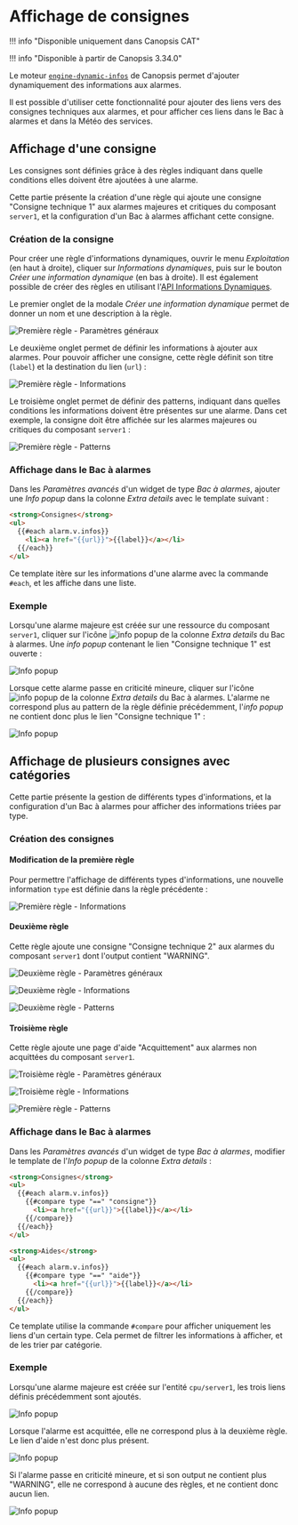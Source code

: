 # Affichage de consignes

!!! info "Disponible uniquement dans Canopsis CAT"

!!! info "Disponible à partir de Canopsis 3.34.0"

Le moteur [`engine-dynamic-infos`](../../guide-administration/moteurs/moteur-dynamic-infos.md) de Canopsis permet d'ajouter dynamiquement des informations aux alarmes.

Il est possible d'utiliser cette fonctionnalité pour ajouter des liens vers des consignes techniques aux alarmes, et pour afficher ces liens dans le Bac à alarmes et dans la Météo des services.

## Affichage d'une consigne

Les consignes sont définies grâce à des règles indiquant dans quelle conditions elles doivent être ajoutées à une alarme.

Cette partie présente la création d'une règle qui ajoute une consigne "Consigne technique 1" aux alarmes majeures et critiques du composant `server1`, et la configuration d'un Bac à alarmes affichant cette consigne.

### Création de la consigne

Pour créer une règle d'informations dynamiques, ouvrir le menu *Exploitation* (en haut à droite), cliquer sur *Informations dynamiques*, puis sur le bouton *Créer une information dynamique* (en bas à droite). Il est également possible de créer des règles en utilisant l'[API Informations Dynamiques](../../guide-developpement/api/api-v2-dynamic-infos.md).

Le premier onglet de la modale *Créer une information dynamique* permet de donner un nom et une description à la règle.

![Première règle - Paramètres généraux](img/dynamicinfos_rule1_general.png)

Le deuxième onglet permet de définir les informations à ajouter aux alarmes. Pour pouvoir afficher une consigne, cette règle définit son titre (`label`) et la destination du lien (`url`) :

![Première règle - Informations](img/dynamicinfos_simple_rule1_infos.png)

Le troisième onglet permet de définir des patterns, indiquant dans quelles conditions les informations doivent être présentes sur une alarme. Dans cet exemple, la consigne doit être affichée sur les alarmes majeures ou critiques du composant `server1` :

![Première règle - Patterns](img/dynamicinfos_rule1_patterns.png)

### Affichage dans le Bac à alarmes

Dans les *Paramètres avancés* d'un widget de type *Bac à alarmes*, ajouter une *Info popup* dans la colonne *Extra details* avec le template suivant :

```html
<strong>Consignes</strong>
<ul>
  {{#each alarm.v.infos}}
    <li><a href="{{url}}">{{label}}</a></li>
  {{/each}}
</ul>
```

Ce template itère sur les informations d'une alarme avec la commande `#each`, et les affiche dans une liste.

### Exemple

Lorsqu'une alarme majeure est créée sur une ressource du composant `server1`, cliquer sur l'icône ![info popup](img/dynamicinfos_infopopup_icon.png "info popup") de la colonne *Extra details* du Bac à alarmes. Une *info popup* contenant le lien "Consigne technique 1" est ouverte :

![Info popup](img/dynamicinfos_simple_infopopup.png)

Lorsque cette alarme passe en criticité mineure, cliquer sur l'icône ![info popup](img/dynamicinfos_infopopup_icon.png "info popup") de la colonne *Extra details* du Bac à alarmes. L'alarme ne correspond plus au pattern de la règle définie précédemment, l'*info popup* ne contient donc plus le lien "Consigne technique 1" :

![Info popup](img/dynamicinfos_simple_infopopup_empty.png)

## Affichage de plusieurs consignes avec catégories

Cette partie présente la gestion de différents types d'informations, et la configuration d'un Bac à alarmes pour afficher des informations triées par type.

### Création des consignes

#### Modification de la première règle

Pour permettre l'affichage de différents types d'informations, une nouvelle information `type` est définie dans la règle précédente :

![Première règle - Informations](img/dynamicinfos_complex_rule1_infos.png)

#### Deuxième règle

Cette règle ajoute une consigne "Consigne technique 2" aux alarmes du composant `server1` dont l'output contient "WARNING".

![Deuxième règle - Paramètres généraux](img/dynamicinfos_complex_rule2_general.png)

![Deuxième règle - Informations](img/dynamicinfos_complex_rule2_infos.png)

![Deuxième règle - Patterns](img/dynamicinfos_complex_rule2_patterns.png)

#### Troisième règle

Cette règle ajoute une page d'aide "Acquittement" aux alarmes non acquittées du composant `server1`.

![Troisième règle - Paramètres généraux](img/dynamicinfos_complex_rule3_general.png)

![Troisième règle - Informations](img/dynamicinfos_complex_rule3_infos.png)

![Première règle - Patterns](img/dynamicinfos_complex_rule3_patterns.png)

### Affichage dans le Bac à alarmes

Dans les *Paramètres avancés* d'un widget de type *Bac à alarmes*, modifier le template de l'*Info popup* de la colonne *Extra details* :

```html
<strong>Consignes</strong>
<ul>
  {{#each alarm.v.infos}}
    {{#compare type "==" "consigne"}}
      <li><a href="{{url}}">{{label}}</a></li>
    {{/compare}}
  {{/each}}
</ul>

<strong>Aides</strong>
<ul>
  {{#each alarm.v.infos}}
    {{#compare type "==" "aide"}}
      <li><a href="{{url}}">{{label}}</a></li>
    {{/compare}}
  {{/each}}
</ul>
```

Ce template utilise la commande `#compare` pour afficher uniquement les liens d'un certain type. Cela permet de filtrer les informations à afficher, et de les trier par catégorie.

### Exemple

Lorsqu'une alarme majeure est créée sur l'entité `cpu/server1`, les trois liens définis précédemment sont ajoutés.

![Info popup](img/dynamicinfos_complex_infopopup1.png)

Lorsque l'alarme est acquittée, elle ne correspond plus à la deuxième règle. Le lien d'aide n'est donc plus présent.

![Info popup](img/dynamicinfos_complex_infopopup2.png)

Si l'alarme passe en criticité mineure, et si son output ne contient plus "WARNING", elle ne correspond à aucune des règles, et ne contient donc aucun lien.

![Info popup](img/dynamicinfos_complex_infopopup3.png)
